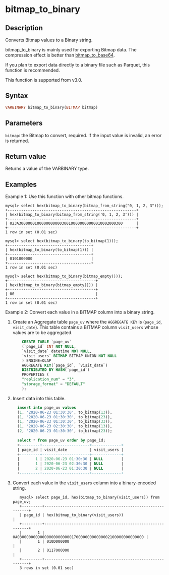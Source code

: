 ---
---

# bitmap_to_binary

## Description

Converts Bitmap values to a Binary string.

bitmap_to_binary is mainly used for exporting Bitmap data. The compression effect is better than [bitmap_to_base64](./bitmap_to_base64.md).

If you plan to export data directly to a binary file such as Parquet, this function is recommended.

This function is supported from v3.0.

## Syntax

```Haskell
VARBINARY bitmap_to_binary(BITMAP bitmap)
```

## Parameters

`bitmap`: the Bitmap to convert, required. If the input value is invalid, an error is returned.

## Return value

Returns a value of the VARBINARY type.

## Examples

Example 1: Use this function with other bitmap functions.

```Plain
mysql> select hex(bitmap_to_binary(bitmap_from_string("0, 1, 2, 3")));
+---------------------------------------------------------+
| hex(bitmap_to_binary(bitmap_from_string('0, 1, 2, 3'))) |
+---------------------------------------------------------+
| 023A3000000100000000000300100000000000010002000300      |
+---------------------------------------------------------+
1 row in set (0.01 sec)

mysql> select hex(bitmap_to_binary(to_bitmap(1)));
+-------------------------------------+
| hex(bitmap_to_binary(to_bitmap(1))) |
+-------------------------------------+
| 0101000000                          |
+-------------------------------------+
1 row in set (0.01 sec)

mysql> select hex(bitmap_to_binary(bitmap_empty()));
+---------------------------------------+
| hex(bitmap_to_binary(bitmap_empty())) |
+---------------------------------------+
| 00                                    |
+---------------------------------------+
1 row in set (0.01 sec)
```

Example 2: Convert each value in a BITMAP column into a binary string.

1. Create an Aggregate table `page_uv` where the `AGGREGATE KEY` is (`page_id`, `visit_date`). This table contains a BITMAP column `visit_users` whose values are to be aggregated.

    ```SQL
        CREATE TABLE `page_uv`
        (`page_id` INT NOT NULL,
        `visit_date` datetime NOT NULL,
        `visit_users` BITMAP BITMAP_UNION NOT NULL
        ) ENGINE=OLAP
        AGGREGATE KEY(`page_id`, `visit_date`)
        DISTRIBUTED BY HASH(`page_id`)
        PROPERTIES (
        "replication_num" = "3",
        "storage_format" = "DEFAULT"
        );
    ```

2. Insert data into this table.

    ```SQL
      insert into page_uv values
      (1, '2020-06-23 01:30:30', to_bitmap(13)),
      (1, '2020-06-23 01:30:30', to_bitmap(23)),
      (1, '2020-06-23 01:30:30', to_bitmap(33)),
      (1, '2020-06-23 02:30:30', to_bitmap(13)),
      (2, '2020-06-23 01:30:30', to_bitmap(23));
      
      select * from page_uv order by page_id;
      +---------+---------------------+-------------+
      | page_id | visit_date          | visit_users |
      +---------+---------------------+-------------+
      |       1 | 2020-06-23 01:30:30 | NULL        |
      |       1 | 2020-06-23 02:30:30 | NULL        |
      |       2 | 2020-06-23 01:30:30 | NULL        |
      +---------+---------------------+-------------+
    ```

3. Convert each value in the `visit_users` column into a binary-encoded string.

    ```Plain
       mysql> select page_id, hex(bitmap_to_binary(visit_users)) from page_uv;
       +---------+------------------------------------------------------------+
       | page_id | hex(bitmap_to_binary(visit_users))                         |
       +---------+------------------------------------------------------------+
       |       1 | 0A030000000D0000000000000017000000000000002100000000000000 |
       |       1 | 010D000000                                                 |
       |       2 | 0117000000                                                 |
       +---------+------------------------------------------------------------+
       3 rows in set (0.01 sec)
    ```
